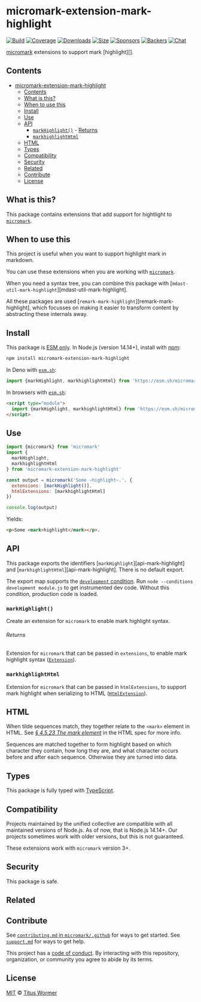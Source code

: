 # micromark-extension-mark-highlight

[![Build][build-badge]][build]
[![Coverage][coverage-badge]][coverage]
[![Downloads][downloads-badge]][downloads]
[![Size][size-badge]][size]
[![Sponsors][sponsors-badge]][collective]
[![Backers][backers-badge]][collective]
[![Chat][chat-badge]][chat]

[micromark][] extensions to support mark [highlight][].

## Contents

- [micromark-extension-mark-highlight](#micromark-extension-mark-highlight)
  - [Contents](#contents)
  - [What is this?](#what-is-this)
  - [When to use this](#when-to-use-this)
  - [Install](#install)
  - [Use](#use)
  - [API](#api)
    - [`markHighlight()`](#markhighlight)
          - [Returns](#returns)
    - [`markhighlightHtml`](#markhighlighthtml)
  - [HTML](#html)
  - [Types](#types)
  - [Compatibility](#compatibility)
  - [Security](#security)
  - [Related](#related)
  - [Contribute](#contribute)
  - [License](#license)

## What is this?

This package contains extensions that add support for hightlight to [`micromark`][micromark].

## When to use this

This project is useful when you want to support highlight mark in markdown.

You can use these extensions when you are working with [`micromark`][micromark].

When you need a syntax tree, you can combine this package with
[`mdast-util-mark-highlight`][mdast-util-mark-highlight].

All these packages are used [`remark-mark-highlight`][remark-mark-highlight], which focusses on making
it easier to transform content by abstracting these internals away.

## Install

This package is [ESM only][esm].
In Node.js (version 14.14+), install with [npm][]:

```sh
npm install micromark-extension-mark-highlight
```

In Deno with [`esm.sh`][esmsh]:

```js
import {markHighlight, markhighlightHtml} from 'https://esm.sh/micromark-extension-mark-highlight@1'
```

In browsers with [`esm.sh`][esmsh]:

```html
<script type="module">
  import {markHighlight, markhighlightHtml} from 'https://esm.sh/micromark-extension-mark-highlight@1?bundle'
</script>
```

## Use

```js
import {micromark} from 'micromark'
import {
  markHighlight,
  markhighlightHtml
} from 'micromark-extension-mark-highlight'

const output = micromark('Some ~highlight~.', {
  extensions: [markHighlight()],
  htmlExtensions: [markhighlightHtml]
})

console.log(output)
```

Yields:

```html
<p>Some <mark>highlight</mark></p>.
```

## API

This package exports the identifiers
[`markHighlight`][api-mark-highlight] and
[`markhighlightHtml`][api-mark-highlight].
There is no default export.

The export map supports the [`development` condition][development].
Run `node --conditions development module.js` to get instrumented dev code.
Without this condition, production code is loaded.

### `markHighlight()`

Create an extension for `micromark` to enable mark highlight syntax.

###### Returns

Extension for `micromark` that can be passed in `extensions`, to
enable mark highlight syntax ([`Extension`][micromark-extension]).

### `markhighlightHtml`

Extension for `micromark` that can be passed in `htmlExtensions`, to support
mark highlight when serializing to HTML
([`HtmlExtension`][micromark-html-extension]).


## HTML

When tilde sequences match, they together relate to the `<mark>` element in
HTML.
See [*§ 4.5.23 The mark element*][html-mark] in the HTML spec for more info.

Sequences are matched together to form highlight based on which character
they contain, how long they are, and what character occurs before and after
each sequence.
Otherwise they are turned into data.

## Types

This package is fully typed with [TypeScript][].

## Compatibility

Projects maintained by the unified collective are compatible with all maintained
versions of Node.js.
As of now, that is Node.js 14.14+.
Our projects sometimes work with older versions, but this is not guaranteed.

These extensions work with `micromark` version 3+.

## Security

This package is safe.

## Related

## Contribute

See [`contributing.md` in `micromark/.github`][contributing] for ways to get
started.
See [`support.md`][support] for ways to get help.

This project has a [code of conduct][coc].
By interacting with this repository, organization, or community you agree to
abide by its terms.

## License

[MIT][license] © [Titus Wormer][author]

<!-- Definitions -->

[build-badge]: https://github.com/micromark/micromark-extension-gfm-strikethrough/workflows/main/badge.svg

[build]: https://github.com/micromark/micromark-extension-gfm-strikethrough/actions

[coverage-badge]: https://img.shields.io/codecov/c/github/micromark/micromark-extension-gfm-strikethrough.svg

[coverage]: https://codecov.io/github/micromark/micromark-extension-gfm-strikethrough

[downloads-badge]: https://img.shields.io/npm/dm/micromark-extension-gfm-strikethrough.svg

[downloads]: https://www.npmjs.com/package/micromark-extension-gfm-strikethrough

[size-badge]: https://img.shields.io/bundlephobia/minzip/micromark-extension-gfm-strikethrough.svg

[size]: https://bundlephobia.com/result?p=micromark-extension-gfm-strikethrough

[sponsors-badge]: https://opencollective.com/unified/sponsors/badge.svg

[backers-badge]: https://opencollective.com/unified/backers/badge.svg

[collective]: https://opencollective.com/unified

[chat-badge]: https://img.shields.io/badge/chat-discussions-success.svg

[chat]: https://github.com/micromark/micromark/discussions

[npm]: https://docs.npmjs.com/cli/install

[esmsh]: https://esm.sh

[license]: license

[author]: https://wooorm.com

[contributing]: https://github.com/micromark/.github/blob/main/contributing.md

[support]: https://github.com/micromark/.github/blob/main/support.md

[coc]: https://github.com/micromark/.github/blob/main/code-of-conduct.md

[esm]: https://gist.github.com/sindresorhus/a39789f98801d908bbc7ff3ecc99d99c

[typescript]: https://www.typescriptlang.org

[development]: https://nodejs.org/api/packages.html#packages_resolving_user_conditions

[micromark]: https://github.com/micromark/micromark

[micromark-html-extension]: https://github.com/micromark/micromark#htmlextension

[micromark-extension]: https://github.com/micromark/micromark#syntaxextension

[micromark-extension-gfm]: https://github.com/micromark/micromark-extension-gfm

[mdast-util-gfm-strikethrough]: https://github.com/syntax-tree/mdast-util-gfm-strikethrough

[mdast-util-gfm]: https://github.com/syntax-tree/mdast-util-gfm

[remark-gfm]: https://github.com/remarkjs/remark-gfm

[strikethrough]: https://github.github.com/gfm/#strikethrough-extension-

[github-markdown-css]: https://github.com/sindresorhus/github-markdown-css

[html-mark]: https://html.spec.whatwg.org/multipage/text-level-semantics.html#the-mark-element

[api-gfm-strikethrough]: #gfmstrikethroughoptions

[api-gfm-strikethrough-html]: #gfmstrikethroughhtml

